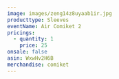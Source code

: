 ```yaml
---
image: images/zeng14z8uyaab1ir.jpg
producttype: Sleeves
eventName: Air Comiket 2
pricings:
  - quantity: 1
    price: 25
onsale: false
asin: WxwHv2H6B
merchandise: comiket
---
```

